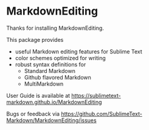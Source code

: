 # MarkdownEditing

Thanks for installing MarkdownEditing.

This package provides 

*   useful Markdown editing features for Sublime Text 
*   color schemes optimized for writing
*   robust syntax definitions for
    -   Standard Markdown
    -   Github flavored Markdown
    -   MultiMarkdown

User Guide is available at https://sublimetext-markdown.github.io/MarkdownEditing

Bugs or feedback via https://github.com/SublimeText-Markdown/MarkdownEditing/issues
